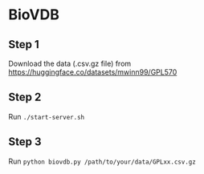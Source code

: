 # BioVDB


## Step 1

Download the data (.csv.gz file) from https://huggingface.co/datasets/mwinn99/GPL570

## Step 2

Run `./start-server.sh`

## Step 3

Run `python biovdb.py /path/to/your/data/GPLxx.csv.gz`
